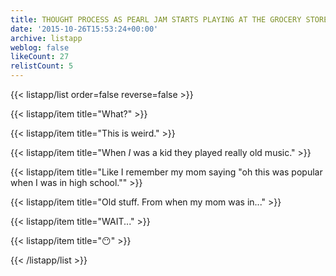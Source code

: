 ```yaml
---
title: THOUGHT PROCESS AS PEARL JAM STARTS PLAYING AT THE GROCERY STORE
date: '2015-10-26T15:53:24+00:00'
archive: listapp
weblog: false
likeCount: 27
relistCount: 5
---
```



{{< listapp/list order=false reverse=false >}}

   {{< listapp/item title="What?" >}}

   {{< listapp/item title="This is weird." >}}

   {{< listapp/item title="When *I* was a kid they played really old music." >}}

   {{< listapp/item title="Like I remember my mom saying \"oh this was popular when I was in high school.\"" >}}

   {{< listapp/item title="Old stuff. From when my mom was in..." >}}

   {{< listapp/item title="WAIT..." >}}

   {{< listapp/item title="😶" >}}

{{< /listapp/list >}}
